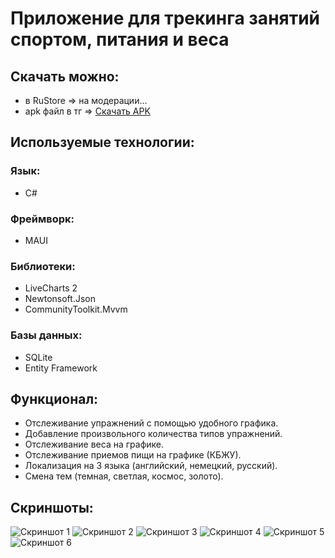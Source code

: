 <h1>Приложение для трекинга занятий спортом, питания и веса</h1>

<h2>Скачать можно:</h2>
<ul>
    <li>в RuStore => на модерации...</li>
    <li>apk файл в тг => <a href="https://t.me/sergiuscainDev/68/86">Скачать APK</a></li>
</ul>

<h2>Используемые технологии:</h2>
<h3>Язык:</h3>
<ul>
    <li>C#</li>
</ul>
<h3>Фреймворк:</h3>
<ul>
    <li>MAUI</li>
</ul>
<h3>Библиотеки:</h3>
<ul>
    <li>LiveCharts 2</li>
    <li>Newtonsoft.Json</li>
    <li>CommunityToolkit.Mvvm</li>
</ul>
<h3>Базы данных:</h3>
<ul>
    <li>SQLite</li>
    <li>Entity Framework</li>
</ul>

<h2>Функционал:</h2>
<ul>
    <li>Отслеживание упражнений с помощью удобного графика.</li>
    <li>Добавление произвольного количества типов упражнений.</li>
    <li>Отслеживание веса на графике.</li>
    <li>Отслеживание приемов пищи на графике (КБЖУ).</li>
    <li>Локализация на 3 языка (английский, немецкий, русский).</li>
    <li>Смена тем (темная, светлая, космос, золото).</li>
</ul>

<h2>Скриншоты:</h2>
<img src="https://github.com/user-attachments/assets/fb79d462-840b-47b1-b978-086b5349e2df" alt="Скриншот 1"/>
<img src="https://github.com/user-attachments/assets/0bdf4c07-d3a3-4aed-810b-2c1b9e55d703" alt="Скриншот 2"/>
<img src="https://github.com/user-attachments/assets/c80bab70-3282-4364-b012-c7c017cca5b1" alt="Скриншот 3"/>
<img src="https://github.com/user-attachments/assets/93d7e650-2f59-48c1-b35f-d867d0681f94" alt="Скриншот 4"/>
<img src="https://github.com/user-attachments/assets/de077651-c60c-41bb-bf7a-57e10e66216a" alt="Скриншот 5"/>
<img src="https://github.com/user-attachments/assets/83b5b5b6-d3b8-4519-96d9-a56175d6b5f2" alt="Скриншот 6"/>
